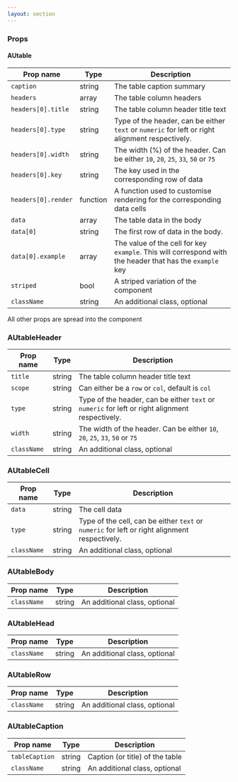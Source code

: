 ```yaml
---
layout: section
---
```


### Props

#### AUtable

| Prop name           | Type        | Description |
| ------------------- | ----------- | ----------- |
| `caption`           | string      | The table caption summary |
| `headers`           | array      | The table column headers  |
| `headers[0].title`  | string     | The table column header title text |
| `headers[0].type`   | string     | Type of the header, can be either `text` or `numeric` for left or right alignment respectively. |
| `headers[0].width`  | string     | The width (%) of the header. Can be either `10`, `20`, `25`, `33`, `50` or `75` |
| `headers[0].key`    | string     | The key used in the corresponding row of data|
| `headers[0].render` | function   | A function used to customise rendering for the corresponding data cells|
| `data`              | array      | The table data in the body |
| `data[0]`           | string     | The first row of data in the body. |
| `data[0].example`   | array      | The value of the cell for key `example`. This will correspond with the header that has the `example` key |
| `striped`           | bool     | A striped variation of the component |
| `className`         | string     | An additional class, optional |

All other props are spread into the component


### AUtableHeader

| Prop name   | Type        | Description |
| ----------- | ----------- | ----------- |
| `title`        |  string    | The table column header title text |
| `scope`        |  string    | Can either be a `row` or `col`, default is `col` |
| `type`        |  string    | Type of the header, can be either `text` or `numeric` for left or right alignment respectively. |
| `width`        |  string    | The width of the header. Can be either `10`, `20`, `25`, `33`, `50` or `75` |
| `className`        | string     | An additional class, optional |


### AUtableCell

| Prop name   | Type        | Description |
| ----------- | ----------- | ----------- |
| `data`        |  string    | The cell data|
| `type`        |  string    | Type of the cell, can be either `text` or `numeric` for left or right alignment respectively. |
| `className`        | string     | An additional class, optional |


### AUtableBody

| Prop name   | Type        | Description |
| ----------- | ----------- | ----------- |
| `className`        | string     | An additional class, optional |


### AUtableHead

| Prop name   | Type        | Description |
| ----------- | ----------- | ----------- |
| `className`        | string     | An additional class, optional |


### AUtableRow

| Prop name   | Type        | Description |
| ----------- | ----------- | ----------- |
| `className`        | string     | An additional class, optional |


### AUtableCaption

| Prop name   | Type        | Description |
| ----------- | ----------- | ----------- |
| `tableCaption`        | string     | Caption (or title) of the table |
| `className`        | string     | An additional class, optional |
